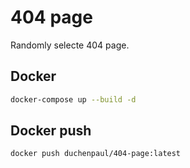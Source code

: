 # 404 page
Randomly selecte 404 page.

## Docker
```bash
docker-compose up --build -d
```

## Docker push
```bash
docker push duchenpaul/404-page:latest
```